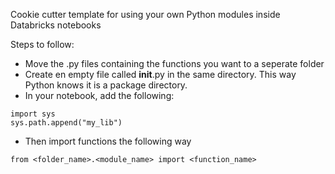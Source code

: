 Cookie cutter template for using your own Python modules inside Databricks notebooks

Steps to follow:
- Move the .py files containing the functions you want to a seperate folder
- Create en empty file called __init__.py in the same directory. This way Python knows it is a package directory.
- In your notebook, add the following: 
```
import sys
sys.path.append("my_lib")
```
- Then import functions the following way
```
from <folder_name>.<module_name> import <function_name>
```